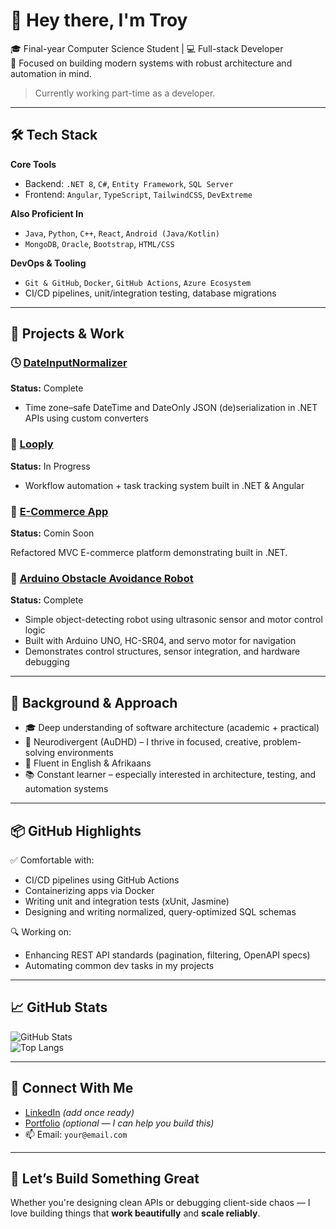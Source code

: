# 👋 Hey there, I'm Troy

🎓 Final-year Computer Science Student | 💻 Full-stack Developer  
🔁 Focused on building modern systems with robust architecture and automation in mind.  

> Currently working part-time as a developer.

---

## 🛠️ Tech Stack

**Core Tools**
- Backend: `.NET 8`, `C#`, `Entity Framework`, `SQL Server`
- Frontend: `Angular`, `TypeScript`, `TailwindCSS`, `DevExtreme`

**Also Proficient In**
- `Java`, `Python`, `C++`, `React`, `Android (Java/Kotlin)`
- `MongoDB`, `Oracle`, `Bootstrap`, `HTML/CSS`

**DevOps & Tooling**
- `Git & GitHub`, `Docker`, `GitHub Actions`, `Azure Ecosystem`
- CI/CD pipelines, unit/integration testing, database migrations

---

## 🚀 Projects & Work

### 🕓 [DateInputNormalizer](https://github.com/ST10248581/timezone-date-normalization-api)
**Status:** Complete

- Time zone–safe DateTime and DateOnly JSON (de)serialization in .NET APIs using custom converters
  

  
### 🔄 [Looply]([https://github.com/yourname/looply](https://github.com/ST10248581/looply-ui))
**Status:** In Progress

- Workflow automation + task tracking system built in .NET & Angular

### 🛒 [E-Commerce App](https://github.com/ST10248581/ABCRetail)
**Status:** Comin Soon

Refactored MVC E-commerce platform demonstrating built in .NET.


### 🤖 [Arduino Obstacle Avoidance Robot](https://github.com/ST10248581/ObjectAvoidanceRobot)
**Status:** Complete

- Simple object-detecting robot using ultrasonic sensor and motor control logic  
- Built with Arduino UNO, HC-SR04, and servo motor for navigation  
- Demonstrates control structures, sensor integration, and hardware debugging
---

## 🧠 Background & Approach

- 🎓 Deep understanding of software architecture (academic + practical)  
- 🧠 Neurodivergent (AuDHD) – I thrive in focused, creative, problem-solving environments  
- 💬 Fluent in English & Afrikaans  
- 📚 Constant learner – especially interested in architecture, testing, and automation systems

---

## 📦 GitHub Highlights

✅ Comfortable with:
- CI/CD pipelines using GitHub Actions
- Containerizing apps via Docker
- Writing unit and integration tests (xUnit, Jasmine)
- Designing and writing normalized, query-optimized SQL schemas

🔍 Working on:
- Enhancing REST API standards (pagination, filtering, OpenAPI specs)
- Automating common dev tasks in my projects

---
## 📈 GitHub Stats

![GitHub Stats](https://github-readme-stats.vercel.app/api?username=yourusername&show_icons=true&theme=radical)  
![Top Langs](https://github-readme-stats.vercel.app/api/top-langs/?username=yourusername&layout=compact&theme=radical)

---

## 🔗 Connect With Me

- [LinkedIn](https://linkedin.com/in/yourname) *(add once ready)*  
- [Portfolio](https://yourdomain.dev) *(optional — I can help you build this)*  
- 📫 Email: `your@email.com`

---

## 🧩 Let’s Build Something Great

Whether you're designing clean APIs or debugging client-side chaos — I love building things that **work beautifully** and **scale reliably**.
